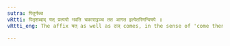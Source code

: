 ```yaml
---
sutra: पितुर्यच्च
vRtti: पितृशब्दाद् यत् प्रत्ययो भवति चकाराट्ठञ्च तत आगत इत्येतस्मिन्विषये ॥
vRtti_eng: The affix यत् as well as ठञ् comes, in the sense of 'come thence,' after the word '_pitri_.'

---
```

